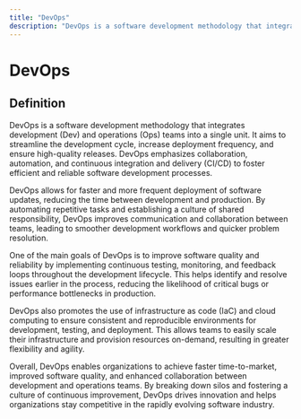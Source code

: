 ```yaml
---
title: "DevOps"
description: "DevOps is a software development methodology that integrates development (Dev) and operations (Ops) teams into a single unit. It aims to streamline the development cycle, increase deployment frequency, and ensure high-quality releases. DevOps emphasizes collaboration, automation, and continuous integration and delivery (CI/CD) to foster efficient and reliable software development processes."
---
```


# DevOps

## Definition

DevOps is a software development methodology that integrates development (Dev) and operations (Ops) teams into a single unit. It aims to streamline the development cycle, increase deployment frequency, and ensure high-quality releases. DevOps emphasizes collaboration, automation, and continuous integration and delivery (CI/CD) to foster efficient and reliable software development processes.

DevOps allows for faster and more frequent deployment of software updates, reducing the time between development and production. By automating repetitive tasks and establishing a culture of shared responsibility, DevOps improves communication and collaboration between teams, leading to smoother development workflows and quicker problem resolution.

One of the main goals of DevOps is to improve software quality and reliability by implementing continuous testing, monitoring, and feedback loops throughout the development lifecycle. This helps identify and resolve issues earlier in the process, reducing the likelihood of critical bugs or performance bottlenecks in production.

DevOps also promotes the use of infrastructure as code (IaC) and cloud computing to ensure consistent and reproducible environments for development, testing, and deployment. This allows teams to easily scale their infrastructure and provision resources on-demand, resulting in greater flexibility and agility.

Overall, DevOps enables organizations to achieve faster time-to-market, improved software quality, and enhanced collaboration between development and operations teams. By breaking down silos and fostering a culture of continuous improvement, DevOps drives innovation and helps organizations stay competitive in the rapidly evolving software industry.

